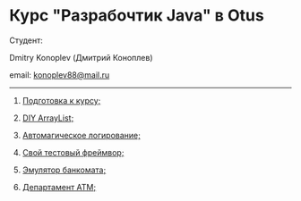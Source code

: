 # Курс "Разрабочтик Java" в Otus

Студент:

Dmitry Konoplev (Дмитрий Коноплев)

email: konoplev88@mail.ru
<hr>

1. [Подготовка к курсу;](https://github.com/Dmitry-khv/2019-09-otus-java-konoplev/tree/master/hw01-maven)

2. [DIY ArrayList;](https://github.com/Dmitry-khv/2019-09-otus-java-konoplev/tree/master/hw02-generics)

4. [Автомагическое логирование;](https://github.com/Dmitry-khv/2019-09-otus-java-konoplev/tree/master/hw04-al)

5. [Свой тестовый фреймвор;](https://github.com/Dmitry-khv/2019-09-otus-java-konoplev/tree/master/hw05-test_framework)

6. [Эмулятор банкомата;](https://github.com/Dmitry-khv/2019-09-otus-java-konoplev/tree/master/hw06-atm)

7. [Департамент ATM;](https://github.com/Dmitry-khv/2019-09-otus-java-konoplev/tree/master/hw07-atm_department)
